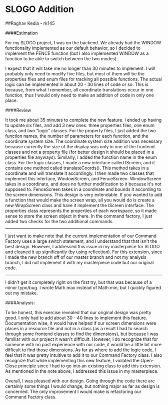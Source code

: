 SLOGO Addition
===========
##Raghav Kedia - rk145

####Estimation

For my SLOGO project, I was on the backend. We already had the WINDOW functionality implemented as our default behavior, so I decided to implement the FENCE function (but I also implemented WINDOW as a function to be able to switch between the two modes). 

I expect that it will take me no longer than 30 minutes to implement. I will probably only need to modify five files, but most of them will be the properties files and enum files for tracking all possible functions. The actual logic can be implemented in about 20 - 30 lines of code or so. This is because, from what I remember, all coordinate translations occur in one function, thus I would only need to make an addition of code in only one place. 

####Review

It took me about 35 minutes to complete the new feature. I ended up having to update six files, and add 3 new ones: three properties files, one enum class, and two "logic" classes. For the property files, I just added the two function names, the number of parameters for each function, and the coordinate system size. The coordinate system size addition was necessary because currently the size of the display was only in one of the frontend classes and not a property file (for better design it should be placed in a properties file anyways). Similarly, I added the function name in the enum class. For the logic classes, I made a new interface called IScreen, and it contains one method called translateCoords(). This method takes in a coordinate and will translate it accordingly. I then made two classes that implement this interface, WindowScreen, and FenceScreen. WindowScreen takes in a coordinate, and does no further modification to it because it's not supposed to. FenceScreen takes in a coordinate and bounds it according to the screen dimensions. This design is very extendable. If you wanted to add a function that would make the screen wrap, all you would do is create a new WrapScreen class and have it implement the IScreen interface. The properties class represents the properties of each workspace, so it made sense to store the screen object in there. In the command factory, I just added two checks for the two additional commands. 

***
I just want to make note that the current implementation of our Command Factory uses a large switch statement, and I understand that that isn't the best design. However, I addressed this issue in my masterpiece for SLOGO and cleaned it up significantly (by using reflection). For this extension, since I made the new branch off of our master branch and not my analysis branch, I did not implement it with my masterpiece code but our original code. 
***

I didn't get it completely right on the first try, but that was because of a minor typo/bug. I wrote Math.max instead of Math.min, but I quickly figured out my mistake. 

####Analysis: 

To be honest, this exercise revealed that our original design was pretty good. I only had to add about 30 - 40 lines to implement this feature. Documentation wise, it would have helped if our screen dimensions were places in a resource file and not in a class (as a result I had to search through some frontend classes to find the dimensions), but because I was familiar with our project it wasn't difficult. However, I do recognize that for someone with no past experience with our code, it would be a little bit more difficult to find those dimensions. As far as where to add the logic code, I feel that it was pretty intuitive to add it to our Command Factory class. I also recognize that while implementing this new feature, I violated the Open-Close principle since I had to go into an existing class to add this extension. As mentioned in the note above, I addressed this issue in my masterpiece. 

Overall, I was pleased with our design. Going through the code there are certainly some things I would change, but nothing major as far as design is concerned. The only improvement I would make is refactoring our Command Factory class. 

